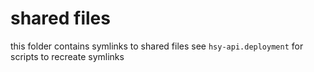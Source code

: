 # shared files
this folder contains symlinks to shared files
see `hsy-api.deployment` for scripts to recreate symlinks